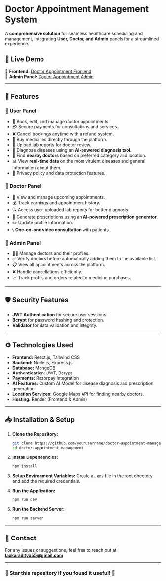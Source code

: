 # Doctor Appointment Management System

A **comprehensive solution** for seamless healthcare scheduling and management, integrating **User, Doctor, and Admin** panels for a streamlined experience.

## 🚀 Live Demo
🔗 **Frontend:** [Doctor Appointment Frontend](https://doctor-appointment-frontend-7s73.onrender.com)  
🔗 **Admin Panel:** [Doctor Appointment Admin](https://doctor-appointment-admin-38uv.onrender.com)

---

## 📌 Features
### 🔹 **User Panel**
- 📅 Book, edit, and manage doctor appointments.
- 💳 Secure payments for consultations and services.
- ❌ Cancel bookings anytime with a refund system.
- 💊 Buy medicines directly through the platform.
- 📄 Upload lab reports for doctor review.
- 🏥 Diagnose diseases using an **AI-powered diagnosis tool**.
- 📍 Find **nearby doctors** based on preferred category and location.
- 📊 View **real-time data** on the most virulent diseases and general information about them.
- 🔐 Privacy policy and data protection features.

### 🔹 **Doctor Panel**
- 📆 View and manage upcoming appointments.
- 💰 Track earnings and appointment history.
- 🔍 Access user-uploaded lab reports for better diagnosis.
- 📜 Generate prescriptions using an **AI-powered prescription generator**.
- ✏️ Update profile information.
- 📞 **One-on-one video consultation** with patients.

### 🔹 **Admin Panel**
- 👨‍⚕️ Manage doctors and their profiles.
- ✅ Verify doctors before automatically adding them to the available list.
- 📋 View all appointments across the platform.
- ❌ Handle cancellations efficiently.
- 📈 Track profits and orders related to medicine purchases.

---

## 🛡️ Security Features
- **JWT Authentication** for secure user sessions.
- **Bcrypt** for password hashing and protection.
- **Validator** for data validation and integrity.

---

## ⚙️ Technologies Used
- **Frontend:** React.js, Tailwind CSS
- **Backend:** Node.js, Express.js
- **Database:** MongoDB
- **Authentication:** JWT, Bcrypt
- **Payments:** Razorpay Integration
- **AI Features:** Custom AI Model for disease diagnosis and prescription generation.
- **Location Services:** Google Maps API for finding nearby doctors.
- **Hosting:** Render (Frontend & Admin)

---

## 📥 Installation & Setup
1. **Clone the Repository:**
   ```sh
   git clone https://github.com/yourusername/doctor-appointment-management.git
   cd doctor-appointment-management
   ```

2. **Install Dependencies:**
   ```sh
   npm install
   ```

3. **Setup Environment Variables:**
   Create a `.env` file in the root directory and add the required credentials.

4. **Run the Application:**
   ```sh
   npm run dev
   ```

5. **Run the Backend Server:**
   ```sh
   npm run server
   ```

---

## 📧 Contact
For any issues or suggestions, feel free to reach out at **laxkaraditya55@gmail.com**

---

### 🌟 Star this repository if you found it useful! 🚀

